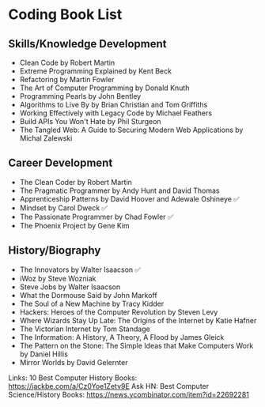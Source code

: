 # Coding Book List

## Skills/Knowledge Development
- Clean Code by Robert Martin
- Extreme Programming Explained by Kent Beck
- Refactoring by Martin Fowler
- The Art of Computer Programming by Donald Knuth
- Programming Pearls by John Bentley
- Algorithms to Live By by Brian Christian and Tom Griffiths
- Working Effectively with Legacy Code by Michael Feathers
- Build APIs You Won't Hate by Phil Sturgeon
- The Tangled Web: A Guide to Securing Modern Web Applications by Michal Zalewski

## Career Development
- The Clean Coder by Robert Martin
- The Pragmatic Programmer by Andy Hunt and David Thomas
- Apprenticeship Patterns by David Hoover and Adewale Oshineye ✅
- Mindset by Carol Dweck ✅
- The Passionate Programmer by Chad Fowler ✅
- The Phoenix Project by Gene Kim

## History/Biography
- The Innovators by Walter Isaacson ✅
- iWoz by Steve Wozniak
- Steve Jobs by Walter Isaacson
- What the Dormouse Said by John Markoff
- The Soul of a New Machine by Tracy Kidder
- Hackers: Heroes of the Computer Revolution by Steven Levy
- Where Wizards Stay Up Late: The Origins of the Internet by Katie Hafner
- The Victorian Internet by Tom Standage
- The Information: A History, A Theory, A Flood by James Gleick
- The Pattern on the Stone: The Simple Ideas that Make Computers Work by Daniel Hillis
- Mirror Worlds by David Gelernter

Links:
10 Best Computer History Books: https://jackbe.com/a/Cz0Yoe1Zetv9E
Ask HN: Best Computer Science/History Books: https://news.ycombinator.com/item?id=22692281

